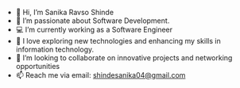 - 👋 Hi, I’m Sanika Ravso Shinde
- 👀 I’m passionate about Software Development.
- 💻 I’m currently working as a Software Engineer
- 🌱 I love exploring new technologies and enhancing my skills in information technology.
- 💞️ I’m looking to collaborate on innovative projects and networking opportunities
- 📫 Reach me via email: shindesanika04@gmail.com

<!---
Sanika9696/Sanika9696 is a ✨ special ✨ repository because its `README.md` (this file) appears on your GitHub profile.
You can click the Preview link to take a look at your changes.
--->
